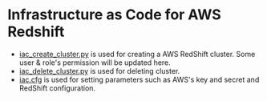 # Infrastructure as Code for AWS Redshift

- [iac_create_cluster.py](iac_create_cluster.py) is used for creating a AWS RedShift cluster. Some user & role's permission will be updated here.
- [iac_delete_cluster.py](iac_delete_cluster.py) is used for deleting cluster.
- [iac.cfg](iac.cfg) is used for setting parameters such as AWS's key and secret and RedShift configuration.
